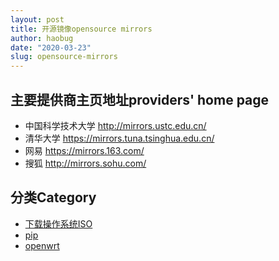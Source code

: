 ```yaml
---
layout: post
title: 开源镜像opensource mirrors
author: haobug
date: "2020-03-23"
slug: opensource-mirrors
---
```


## 主要提供商主页地址providers' home page
* 中国科学技术大学 http://mirrors.ustc.edu.cn/
* 清华大学 https://mirrors.tuna.tsinghua.edu.cn/
* 网易 https://mirrors.163.com/
* 搜狐 http://mirrors.sohu.com/

## 分类Category
* [下载操作系统ISO](os_disk_iso)
* [pip](python_pip)
* [openwrt](router_openwrt)

